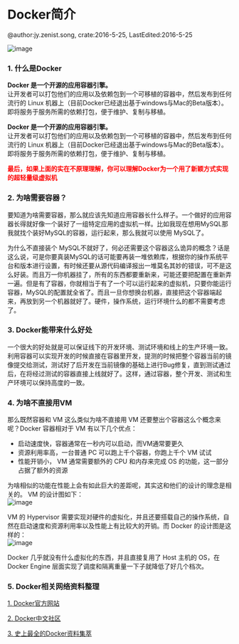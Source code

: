# Docker简介
@author:jy.zenist.song, crate:2016-5-25, LastEdited:2016-5-25

![image](https://raw.githubusercontent.com/zenist/doc/master/resource/Docker/docker_cover.jpg)

### 1. 什么是Docker
<p><b>Docker 是一个开源的应用容器引擎。</b><br/>
让开发者可以打包他们的应用以及依赖包到一个可移植的容器中，然后发布到任何流行的 Linux 机器上（目前Docker已经退出基于windows与Mac的Beta版本）。即将服务于服务所需的依赖打包，便于维护、复制与移植。</p>

<p><b>Docker 是一个开源的应用容器引擎。</b><br/>
让开发者可以打包他们的应用以及依赖包到一个可移植的容器中，然后发布到任何流行的 Linux 机器上（目前Docker已经退出基于windows与Mac的Beta版本）。即将服务于服务所需的依赖打包，便于维护、复制与移植。</p>

<p><font color="red"><b>最后，如果上面的实在不原理理解，你可以理解Docker为一个用了新颖方式实现的超轻量级虚拟机</b></font><br/>

### 2. 为啥需要容器？
要知道为啥需要容器，那么就应该先知道应用容器长什么样子。一个做好的应用容器长得就好像一个装好了一组特定应用的虚拟机一样。比如我现在想用MySQL那我就找个装好MySQL的容器，运行起来，那么我就可以使用 MySQL了。

为什么不直接装个 MySQL不就好了，何必还需要这个容器这么诡异的概念？话是这么说，可是你要真装MySQL的话可能要再装一堆依赖库，根据你的操作系统平台和版本进行设置，有时候还要从源代码编译报出一堆莫名其妙的错误，可不是这么好装。而且万一你机器挂了，所有的东西都要重新来，可能还要把配置在重新弄一遍。但是有了容器，你就相当于有了一个可以运行起来的虚拟机，只要你能运行容器，MySQL的配置就全省了。而且一旦你想换台机器，直接把这个容器端起来，再放到另一个机器就好了。硬件，操作系统，运行环境什么的都不需要考虑了。

### 3. Docker能带来什么好处
一个很大的好处就是可以保证线下的开发环境、测试环境和线上的生产环境一致。利用容器可以实现开发的时候直接在容器里开发，提测的时候把整个容器当前的镜像提交给测试，测试好了后开发在当前镜像的基础上进行Bug修复，直到测试通过后，在将经过测试的容器直接上线就好了。这样，通过容器，整个开发、测试和生产环境可以保持高度的一致。

### 4. 为啥不直接用VM
那么既然容器和 VM 这么类似为啥不直接用 VM 还要整出个容器这么个概念来呢？Docker 容器相对于 VM 有以下几个优点：

* 启动速度快，容器通常在一秒内可以启动，而VM通常要更久
* 资源利用率高，一台普通 PC 可以跑上千个容器，你跑上千个 VM 试试
* 性能开销小， VM 通常需要额外的 CPU 和内存来完成 OS 的功能，这一部分占据了额外的资源

为啥相似的功能在性能上会有如此巨大的差距呢，其实这和他们的设计的理念是相关的。 VM 的设计图如下：<br/>
![image](https://raw.githubusercontent.com/zenist/doc/master/resource/Docker/vm_struct.jpg)

VM 的 Hypervisor 需要实现对硬件的虚拟化，并且还要搭载自己的操作系统，自然在启动速度和资源利用率以及性能上有比较大的开销。而 Docker 的设计图是这样的： <br/>
![image](https://raw.githubusercontent.com/zenist/doc/master/resource/Docker/docker_struct.jpg)

Docker 几乎就没有什么虚拟化的东西，并且直接复用了 Host 主机的 OS，在 Docker Engine 层面实现了调度和隔离重量一下子就降低了好几个档次。

### 5. Docker相关网络资料整理
[1. Docker官方网站](http://www.docker.com/)

[2. Docker中文社区](http://www.docker.org.cn/)

[3. 史上最全的Docker资料集萃](http://special.csdncms.csdn.net/BeDocker/)

